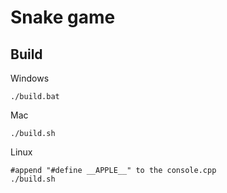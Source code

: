 Snake game
==========

Build
-----
Windows
```
./build.bat
```
Mac
```
./build.sh
```
Linux
```
#append "#define __APPLE__" to the console.cpp
./build.sh
```
